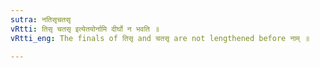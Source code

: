 ```yaml
---
sutra: नतिसृचतसृ
vRtti: तिसृ चतसृ इत्येतयोर्नामि दीर्घो न भवति ॥
vRtti_eng: The finals of तिसृ and चतसृ are not lengthened before नाम् ॥

---
```

